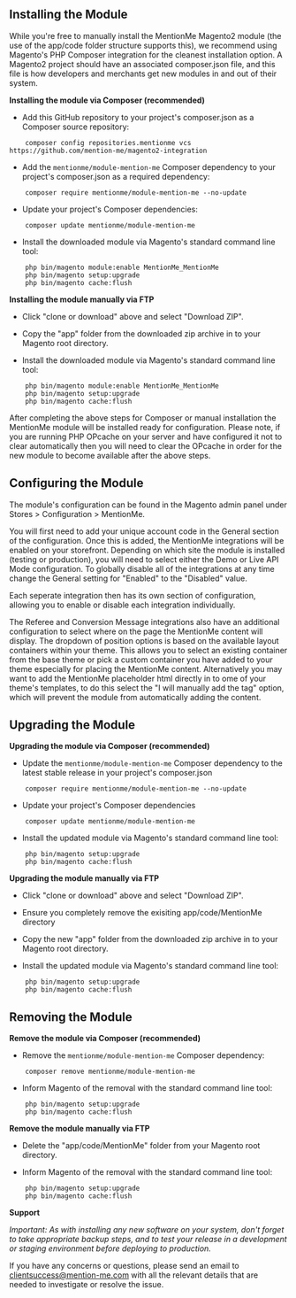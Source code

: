 Installing the Module
------------------------

While you're free to manually install the MentionMe Magento2 module (the use of the app/code folder structure supports this), we recommend using Magento's PHP 
Composer integration for the cleanest installation option. A Magento2 project should have an associated composer.json file, and this file is how developers 
and merchants get new modules in and out of their system.

**Installing the module via Composer (recommended)**

- Add this GitHub repository to your project's composer.json as a Composer source repository:
```
    composer config repositories.mentionme vcs https://github.com/mention-me/magento2-integration
```

- Add the `mentionme/module-mention-me` Composer dependency to your project's composer.json as a required dependency:
```
    composer require mentionme/module-mention-me --no-update
```

- Update your project's Composer dependencies:
```
    composer update mentionme/module-mention-me
```

- Install the downloaded module via Magento's standard command line tool:
```
    php bin/magento module:enable MentionMe_MentionMe
    php bin/magento setup:upgrade
    php bin/magento cache:flush
```

**Installing the module manually via FTP**

- Click "clone or download" above and select "Download ZIP".

- Copy the "app" folder from the downloaded zip archive in to your Magento root directory.

- Install the downloaded module via Magento's standard command line tool:
```
    php bin/magento module:enable MentionMe_MentionMe
    php bin/magento setup:upgrade
    php bin/magento cache:flush
```

After completing the above steps for Composer or manual installation the MentionMe module will be installed ready for configuration. Please note, if you are
running PHP OPcache on your server and have configured it not to clear automatically then you will need to clear the OPcache in order for the new module to become 
available after the above steps.

Configuring the Module
----------------------

The module's configuration can be found in the Magento admin panel under Stores > Configuration > MentionMe.

You will first need to add your unique account code in the General section of the configuration. Once this is added, the MentionMe integrations will be enabled on 
your storefront. Depending on which site the module is installed (testing or production), you will need to select either the Demo or Live API Mode configuration. To globally disable all of the 
integrations at any time change the General setting for "Enabled" to the "Disabled" value.

Each seperate integration then has its own section of configuration, allowing you to enable or disable each integration individually.

The Referee and Conversion Message integrations also have an additional configuration to select where on the page the MentionMe content will display. The dropdown of position options
is based on the available layout containers within your theme. This allows you to select an existing container from the base theme or pick a custom container you have added to your theme especially 
for placing the MentionMe content. Alternatively you may want to add the MentionMe placeholder html directly in to ome of your theme's templates, to do this select the 
"I will manually add the tag" option, which will prevent the module from automatically adding the content.

Upgrading the Module
--------------------

**Upgrading the module via Composer (recommended)**

- Update the `mentionme/module-mention-me` Composer dependency to the latest stable release in your project's composer.json
```
    composer require mentionme/module-mention-me --no-update
```

- Update your project's Composer dependencies
```
    composer update mentionme/module-mention-me
```

- Install the updated module via Magento's standard command line tool:
```
    php bin/magento setup:upgrade
    php bin/magento cache:flush
```

**Upgrading the module manually via FTP**

- Click "clone or download" above and select "Download ZIP".
- Ensure you completely remove the exisiting app/code/MentionMe directory
- Copy the new "app" folder from the downloaded zip archive in to your Magento root directory.

- Install the updated module via Magento's standard command line tool:
```
    php bin/magento setup:upgrade
    php bin/magento cache:flush
```

Removing the Module
--------------------

**Remove the module via Composer (recommended)**

- Remove the `mentionme/module-mention-me` Composer dependency:
```
    composer remove mentionme/module-mention-me
```

- Inform Magento of the removal with the standard command line tool:
```
    php bin/magento setup:upgrade
    php bin/magento cache:flush
```

**Remove the module manually via FTP**

- Delete the "app/code/MentionMe" folder from your Magento root directory.

- Inform Magento of the removal with the standard command line tool:
```
    php bin/magento setup:upgrade
    php bin/magento cache:flush
```

**Support**

*Important: As with installing any new software on your system, don't forget to take appropriate backup steps, and to test your release in a 
development or staging environment before deploying to production.*

If you have any concerns or questions, please send an email to clientsuccess@mention-me.com with all the relevant details that are needed to investigate or resolve the issue.
